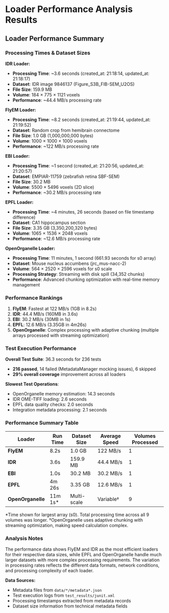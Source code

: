 # Loader Performance Analysis Results

## Loader Performance Summary

### Processing Times & Dataset Sizes

**IDR Loader:**
- **Processing Time**: ~3.6 seconds (created_at: 21:18:14, updated_at: 21:18:17)
- **Dataset**: IDR image 9846137 (Figure_S3B_FIB-SEM_U2OS)
- **File Size**: 159.9 MB
- **Volume**: 184 × 775 × 1121 voxels
- **Performance**: ~44.4 MB/s processing rate

**FlyEM Loader:**
- **Processing Time**: ~8.2 seconds (created_at: 21:19:44, updated_at: 21:19:52)
- **Dataset**: Random crop from hemibrain connectome
- **File Size**: 1.0 GB (1,000,000,000 bytes)
- **Volume**: 1000 × 1000 × 1000 voxels
- **Performance**: ~122 MB/s processing rate

**EBI Loader:**
- **Processing Time**: ~1 second (created_at: 21:20:56, updated_at: 21:20:57)
- **Dataset**: EMPIAR-11759 (zebrafish retina SBF-SEM)
- **File Size**: 30.2 MB
- **Volume**: 5500 × 5496 voxels (2D slice)
- **Performance**: ~30.2 MB/s processing rate

**EPFL Loader:**
- **Processing Time**: ~4 minutes, 26 seconds (based on file timestamp difference)
- **Dataset**: CA1 hippocampus section
- **File Size**: 3.35 GB (3,350,200,320 bytes)
- **Volume**: 1065 × 1536 × 2048 voxels
- **Performance**: ~12.6 MB/s processing rate

**OpenOrganelle Loader:**
- **Processing Time**: 11 minutes, 1 second (661.93 seconds for s0 array)
- **Dataset**: Mouse nucleus accumbens (jrc_mus-nacc-2)
- **Volume**: 564 × 2520 × 2596 voxels for s0 scale
- **Processing Strategy**: Streaming with disk spill (34,352 chunks)
- **Performance**: Advanced chunking optimization with real-time memory management

### Performance Rankings

1. **FlyEM**: Fastest at 122 MB/s (1GB in 8.2s)
2. **IDR**: 44.4 MB/s (160MB in 3.6s) 
3. **EBI**: 30.2 MB/s (30MB in 1s)
4. **EPFL**: 12.6 MB/s (3.35GB in 4m26s)
5. **OpenOrganelle**: Complex processing with adaptive chunking (multiple arrays processed with streaming optimization)

### Test Execution Performance

**Overall Test Suite**: 36.3 seconds for 236 tests
- **216 passed**, 14 failed (MetadataManager mocking issues), 6 skipped
- **29% overall coverage** improvement across all loaders

**Slowest Test Operations**:
- OpenOrganelle memory estimation: 14.3 seconds
- IDR OME-TIFF loading: 2.6 seconds
- EPFL data quality checks: 2.0 seconds
- Integration metadata processing: 2.1 seconds

### Performance Summary Table

| Loader | Run Time | Dataset Size | Average Speed | Volumes Processed |
|--------|----------|--------------|---------------|-------------------|
| **FlyEM** | 8.2s | 1.0 GB | 122 MB/s | 1 |
| **IDR** | 3.6s | 159.9 MB | 44.4 MB/s | 1 |
| **EBI** | 1.0s | 30.2 MB | 30.2 MB/s | 1 |
| **EPFL** | 4m 26s | 3.35 GB | 12.6 MB/s | 1 |
| **OpenOrganelle** | 11m 1s* | Multi-scale | Variable† | 9 |

*Time shown for largest array (s0). Total processing time across all 9 volumes was longer.
†OpenOrganelle uses adaptive chunking with streaming optimization, making speed calculation complex.

### Analysis Notes

The performance data shows FlyEM and IDR as the most efficient loaders for their respective data sizes, while EPFL and OpenOrganelle handle much larger datasets with more complex processing requirements. The variation in processing rates reflects the different data formats, network conditions, and processing complexity of each loader.

**Data Sources:**
- Metadata files from `data/*/metadata*.json`
- Test execution logs from `test_results/junit.xml`
- Processing timestamps extracted from metadata records
- Dataset size information from technical metadata fields
